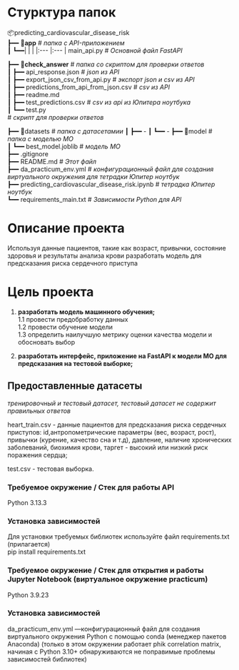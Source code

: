 # Стурктура папок
📦predicting_cardiovascular_disease_risk<br>
┣━━ 📂**app**   # *папка c API-приложением*<br> 
┃     ┗━━|  |  |
         |:---   |:---  |
main_api.py   # *Основной файл FastAPI*<br> 

┣━━ 📂**check_answer**      # *папка со скриптом для проверки ответов*<br>
┃   ┣━━ api_response.json  # *json из API*<br>
┃   ┣━━ export_json_csv_from_api.py  # *экспорт json и csv из API*<br>
┃   ┣━━ predictions_from_api_from_json.csv  # *csv из API*<br>
┃   ┣━━ readme.md  <br>
┃   ┣━━ test_predictions.csv  # *csv из api из Юпитера ноутбука*<br>
┃   ┗━━ test.py<br> # *скрипт для проверки ответов*<br>

┣━━ 📂datasets                # *папка с датасетамии*
┃   ┣━━ -
┃   ┗━━ -
┣━━ 📂model           # *папка с моделью МО*<br>
┃   ┗━━ best_model.joblib # *модель МО*<br>
┣━━ .gitignore<br>
┣━━ README.md           # *Этот файл*<br>
┣━━ da_practicum_env.yml # *конфигурационный файл для создания виртуального окружения для тетрадки Юпитер ноутбук*<br>
┣━━ predicting_cardiovascular_disease_risk.ipynb # *тетрадка Юпитер ноутбук*<br>
┗━━ requirements_main.txt    # *Зависимости Python для API*<br>
# Описание проекта

Используя данные пациентов, такие как возраст, привычки, состояние здоровья и результаты анализа крови разработать модель для предсказания риска сердечного приступа <br> 

# Цель проекта
1. **разработать модель машинного обучения;** <br>
1.1 провести предобработку данных <br>
1.2 провести обучение модели <br>
1.3 определить наилучшую метрику оценки качества модели и обосновать выбор<br>

2. **разработать интерфейс, приложение на FastAPI к модели МО для предсказания на тестовой выборке;**<br>


## Предоставленные датасеты
*тренировочный и тестовый датасет, тестовый датасет не содержит правильных ответов* <br>

heart_train.csv - данные пациентов для предсказания риска сердечных приступов: id,антропометрические параметры (вес, возраст, рост), привычки (курение, качество сна и т.д), давление, наличие хронических заболеваний, биохимия крови, таргет - высокий или низкий риск поражения сердца; </b>

test.csv - тестовая выборка. </b>

### Требуемое окружение / Стек для работы API
Python 3.13.3
### Установка зависимостей
Для установки требуемых библиотек используйте файл requirements.txt (прилагается)<br>
pip install requirements.txt

### Требуемое окружение / Стек для открытия и работы Jupyter Notebook (виртуальное окружение practicum)
Python 3.9.23
### Установка зависимостей
da_practicum_env.yml —конфигурационный файл для создания виртуального окружения Python с помощью conda (менеджер пакетов Anaconda)
(только в этом окружении работает phik correlation matrix, начиная с Python 3.10+ обнаруживаются не поправимые проблемы зависимостей библиотек)